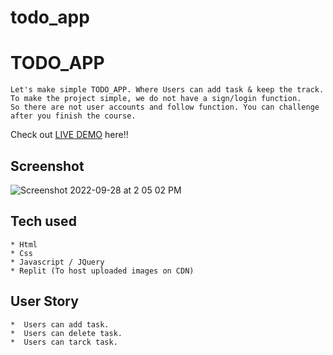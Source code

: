 # todo_app



# TODO_APP
```
Let's make simple TODO_APP. Where Users can add task & keep the track.
To make the project simple, we do not have a sign/login function.
So there are not user accounts and follow function. You can challenge after you finish the course.
```
Check out [LIVE DEMO](https://todoapp.rsinclair12.repl.co) here!!
## Screenshot
![Screenshot 2022-09-28 at 2 05 02 PM](https://user-images.githubusercontent.com/109030441/192731060-bd50875e-e30f-42b9-8257-1921b4633bfb.png)



## Tech used
```
* Html
* Css
* Javascript / JQuery
* Replit (To host uploaded images on CDN)
```
## User Story
```
*  Users can add task.
*  Users can delete task.
*  Users can tarck task.
```
